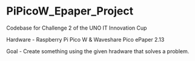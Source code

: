 # PiPicoW_Epaper_Project
Codebase for Challenge 2 of the UNO IT Innovation Cup

Hardware - Raspberry Pi Pico W & Waveshare Pico ePaper 2.13

Goal - Create something using the given hradware that solves a problem.
